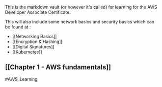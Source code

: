 This is the markdown vault (or however it's called) for learning for the AWS Developer Associate Certificate.

This will also include some network basics and security basics which can be found at :
- [[Networking Basics]]
- [[Encryption & Hashing]]
- [[Digital Signatures]]
- [[Kubernetes]]


## [[Chapter 1 - AWS fundamentals]]




#AWS_Learning
